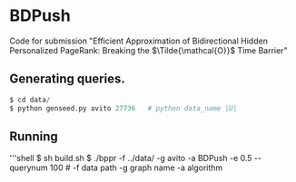 # BDPush
Code for submission "Efficient Approximation of Bidirectional Hidden Personalized
PageRank: Breaking the $\Tilde{\mathcal{O}}$ Time Barrier"

## Generating queries.
```python
$ cd data/
$ python genseed.py avito 27736   # python data_name |U|
```

## Running 
'''shell
$ sh build.sh
$ ./bppr -f ../data/ -g avito -a BDPush -e 0.5 --querynum 100 # -f data path -g graph name -a algorithm 

